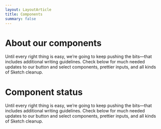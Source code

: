 ```yaml
---
layout: LayoutArticle
title: Components
summary: false
---
```

# About our components
Until every right thing is easy, we’re going to keep pushing the bits—that includes additional writing guidelines. Check below for much needed updates to our button and select components, prettier inputs, and all kinds of Sketch cleanup.

# Component status
Until every right thing is easy, we’re going to keep pushing the bits—that includes additional writing guidelines. Check below for much needed updates to our button and select components, prettier inputs, and all kinds of Sketch cleanup.
